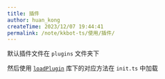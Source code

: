 ```yaml
---
title: 插件
author: huan_kong
createTime: 2023/12/07 19:44:41
permalink: /note/kkbot-ts/使用/插件/
---
```


默认插件文件在 `plugins` 文件夹下

然后使用 [`loadPlugin`](../3.支持库/loadPlugin.md) 库下的对应方法在 `init.ts` 中加载
